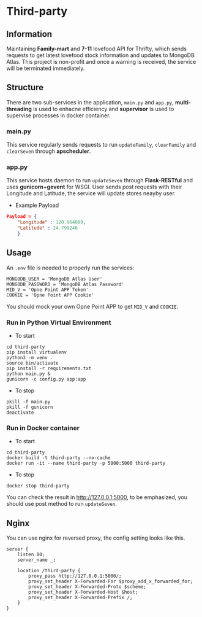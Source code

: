# Third-party

## Information
Maintaining **Family-mart** and **7-11** lovefood API for Thrifty, which sends requests to get latest lovefood stock information and updates to MongoDB Atlas. This project is non-profit and once a warning is received, the service will be terminated immediately.

## Structure
There are two sub-services in the application, `main.py` and `app.py`, **multi-threading** is used to enhacne efficiency and **supervisor** is used to supervise processes in docker container.

### main.py
This service regularly sends requests to run `updateFamily`, `clearFamily` and `clearSeven` through **apscheduler**.

### app.py
This service hosts daemon to run `updateSeven` through **Flask-RESTful** and uses **gunicorn**+**gevent** for WSGI. User sends post requests with their Longitude and Latitude, the service will update stores neayby user.
* Example Payload
```json
Payload = {
    "Longitude" : 120.964089,
    "Latitude" : 24.799246
    }
```

## Usage
An `.env` file is needed to properly run the services:
```
MONGODB_USER = 'MongoDB Atlas User'
MONGODB_PASSWORD = 'MongoDB Atlas Password'
MID_V = 'Opne Point APP Token'
COOKIE = 'Opne Point APP Cookie'
``` 
You should mock your own Opne Point APP to get `MID_V` and `COOKIE`.

### Run in Python Virtual Environment
* To start
```shell
cd third-party
pip install virtualenv
python3 -m venv .
source bin/activate
pip install -r requirements.txt
python main.py &
gunicorn -c config.py app:app
```
* To stop
```shell
pkill -f main.py
pkill -f gunicorn
deactivate
```

### Run in Docker container
* To start
```shell
cd third-party
docker build -t third-party --no-cache
docker run -it --name third-party -p 5000:5000 third-party
```
* To stop
```shell
docker stop third-party
```

You can check the result in http://127.0.0.1:5000, to be emphasized, you should use post method to run `updateSeven`.


## Nginx
You can use nginx for reversed proxy, the config setting looks like this.
```
server {
    listen 80;
    server_name _;

    location /third-party {
        proxy_pass http://127.0.0.1:5000/;
        proxy_set_header X-Forwarded-For $proxy_add_x_forwarded_for;
        proxy_set_header X-Forwarded-Proto $scheme;
        proxy_set_header X-Forwarded-Host $host;
        proxy_set_header X-Forwarded-Prefix /;
    }
}
```





